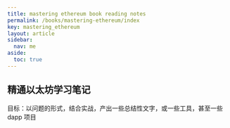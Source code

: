 ```yaml
---
title: mastering ethereum book reading notes
permalink: /books/mastering-ethereum/index
key: mastering_ethereum
layout: article
sidebar:
  nav: me
aside:
  toc: true
---
```


## 精通以太坊学习笔记

目标：以问题的形式，结合实战，产出一些总结性文字，或一些工具，甚至一些 dapp 项目

